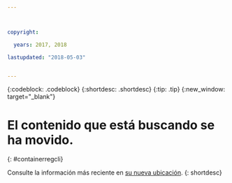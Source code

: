 ```yaml
---



copyright:

  years: 2017, 2018

lastupdated: "2018-05-03"


---
```


{:codeblock: .codeblock}
{:shortdesc: .shortdesc}
{:tip: .tip}
{:new_window: target="_blank"}

# El contenido que está buscando se ha movido.
{: #containerregcli}

Consulte la información más reciente en [su nueva ubicación](../../../services/Registry/registry_cli.html).
{: shortdesc}
